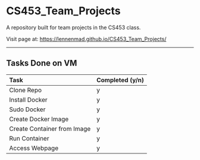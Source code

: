 # CS453_Team_Projects
A repository built for team projects in the CS453 class.

Visit page at: https://lennenmad.github.io/CS453_Team_Projects/

---
## Tasks Done on VM
| Task | Completed (y/n) |
| :--- | :--- |
| Clone Repo | y |
| Install Docker | y |
| Sudo Docker | y |
| Create Docker Image | y |
| Create Container from Image | y |
| Run Container | y |
| Access Webpage | y |
